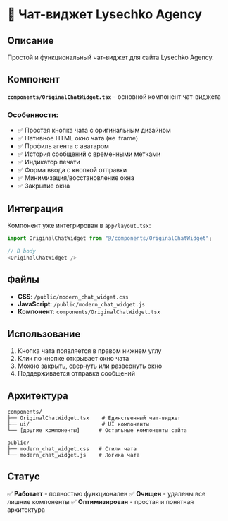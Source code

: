 # 💬 Чат-виджет Lysechko Agency

## Описание

Простой и функциональный чат-виджет для сайта Lysechko Agency.

## Компонент

**`components/OriginalChatWidget.tsx`** - основной компонент чат-виджета

### Особенности:
- ✅ Простая кнопка чата с оригинальным дизайном
- ✅ Нативное HTML окно чата (не iframe)
- ✅ Профиль агента с аватаром
- ✅ История сообщений с временными метками
- ✅ Индикатор печати
- ✅ Форма ввода с кнопкой отправки
- ✅ Минимизация/восстановление окна
- ✅ Закрытие окна

## Интеграция

Компонент уже интегрирован в `app/layout.tsx`:

```typescript
import OriginalChatWidget from "@/components/OriginalChatWidget";

// В body
<OriginalChatWidget />
```

## Файлы

- **CSS**: `/public/modern_chat_widget.css`
- **JavaScript**: `/public/modern_chat_widget.js`
- **Компонент**: `components/OriginalChatWidget.tsx`

## Использование

1. Кнопка чата появляется в правом нижнем углу
2. Клик по кнопке открывает окно чата
3. Можно закрыть, свернуть или развернуть окно
4. Поддерживается отправка сообщений

## Архитектура

```
components/
├── OriginalChatWidget.tsx    # Единственный чат-виджет
├── ui/                       # UI компоненты
└── [другие компоненты]      # Остальные компоненты сайта

public/
├── modern_chat_widget.css   # Стили чата
└── modern_chat_widget.js    # Логика чата
```

## Статус

✅ **Работает** - полностью функционален
✅ **Очищен** - удалены все лишние компоненты
✅ **Оптимизирован** - простая и понятная архитектура 